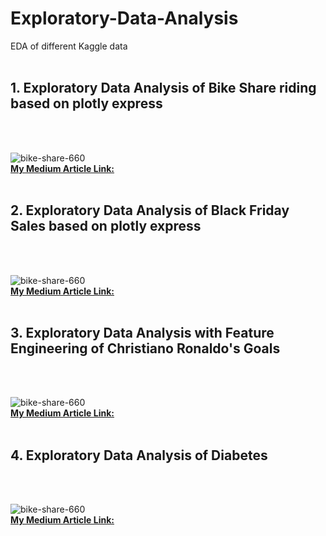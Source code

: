# Exploratory-Data-Analysis
EDA of different Kaggle data <br/><br/>
<h2> 1. Exploratory Data Analysis of Bike Share riding based on plotly express</h2> <br/><br/>

![bike-share-660](https://user-images.githubusercontent.com/41751718/151131437-d310fad2-0944-4dda-a850-2efb4849ddad.jpg) <br/>
<b> [My Medium Article Link:](https://medium.com/@pritul.dave/exploratory-data-analysis-of-bike-share-riding-based-on-plotly-express-5a5e5d726281) </b>
<br/>
<br/>
<h2> 2. Exploratory Data Analysis of Black Friday Sales based on plotly express</h2> <br/><br/>

![bike-share-660](https://miro.medium.com/max/1400/1*_2_C7lkLvNqA8-LhTdgjHA.jpeg) <br/>
<b> [My Medium Article Link:](https://medium.com/@pritul.dave/exploratory-data-analysis-of-black-friday-sales-using-plotly-python-b2f14ca24bfc) </b>
<br/>
<br/>
<h2> 3. Exploratory Data Analysis with Feature Engineering of Christiano Ronaldo's Goals </h2> <br/> <br/>

![bike-share-660](https://miro.medium.com/max/1228/0*OTy5OShbYlt0F8l6.jpg) <br/>
<b> [My Medium Article Link:](https://medium.com/@pritul.dave/exploratory-data-analysis-of-christiano-ronaldos-goals-b97e726d41b6) </b>
<br/>
<br/>
<h2> 4. Exploratory Data Analysis of Diabetes </h2> <br/> <br/>

![bike-share-660](https://miro.medium.com/proxy/1*yv2l4GTRMJi09qPsszb9WQ.png) <br/>
<b> [My Medium Article Link:](https://medium.com/@pritul.dave/exploratory-data-analysis-diabetes-3ec1fc804b4b) </b>
<br/>
<br/>
